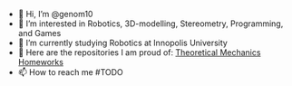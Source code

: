 - 👋 Hi, I’m @genom10
- 👀 I’m interested in Robotics, 3D-modelling, Stereometry, Programming, and Games
- 🌱 I’m currently studying Robotics at Innopolis University
- 📓 Here are the repositories I am proud of: [Theoretical Mechanics Homeworks](https://github.com/genom10/Theoretical-Mechanics)
- 📫 How to reach me #TODO

<!---
genom10/genom10 is a ✨ special ✨ repository because its `README.md` (this file) appears on your GitHub profile.
You can click the Preview link to take a look at your changes.
--->
